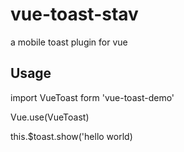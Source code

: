 # vue-toast-stav

a mobile toast plugin for vue

## Usage

import VueToast form 'vue-toast-demo'

Vue.use(VueToast)

this.$toast.show('hello world)
